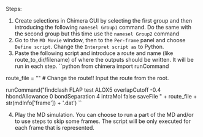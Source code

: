 Steps:
  1. Create selections in Chimera GUI by selecting the first group and then introducing the following ``namesel Group1`` command. Do the same with the second group but this time use the ``namesel Group2`` command
  2. Go to the `MD Movie` window, then to the `Per-frame` panel and choose `Define script`. Change the `Interpret script as` to Python.
  3. Paste the following script and introduce a route and name (like route_to_dir/filename) of where the outputs should be written. It will be run in each step.
  ``python
from chimera import runCommand

route_file = "" # Change the route!! Input the route from the root.

runCommand("findclash FLAP test ALOX5 overlapCutoff -0.4 hbondAllowance 0 bondSeparation 4 intraMol false saveFile " + route_file + str(mdInfo['frame']) + '.dat')
``

  4. Play the MD simulation. You can choose to run a part of the MD and/or to use steps to skip some frames. The script will be only executed for each frame that is represented.
